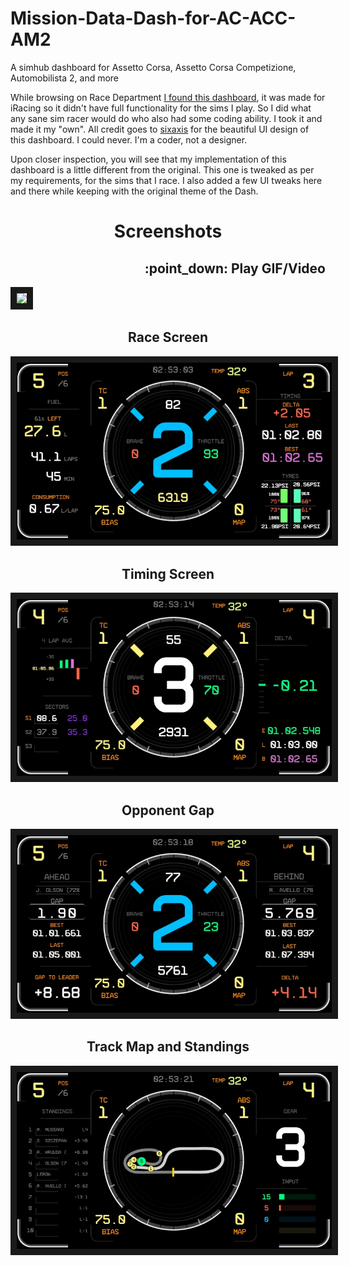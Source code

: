 # Mission-Data-Dash-for-AC-ACC-AM2

A simhub dashboard for  Assetto Corsa,  Assetto Corsa Competizione, Automobilista 2, and more

While browsing on Race Department [I found this dashboard](https://www.racedepartment.com/downloads/mission-data-display-unit.66416/), it was made for iRacing so it didn't have full functionality for the sims I play. So I did what any sane sim racer would do who also had some coding ability. I took it and made it my "own". All credit goes to [sixaxis](https://www.racedepartment.com/members/sixaxis.244073/) for the beautiful UI design of this dashboard. I could never. I'm a coder, not a designer.

Upon closer inspection, you will see that my implementation of this dashboard is a little different from the original. This one is tweaked as per my requirements, for the sims that I race. I also added a few UI tweaks here and there while keeping with the original theme of the Dash.

<h1 align="center"> Screenshots </h1>

<p align="center">
  <h2 align="right" > :point_down: Play GIF/Video </h2>

<img src="https://github.com/lerontonge/Mission-Data-Dash-for-AC-ACC-AM2/blob/main/Screenshots/Animation.gif"  border="10"/>
</p>

<h2 align="center"> Race Screen </h2>
<p align="center">
<img src="https://github.com/lerontonge/Mission-Data-Dash-for-AC-ACC-AM2/blob/main/Screenshots/Race-536.jpeg"  border="10"/>
</p>

<h2 align="center"> Timing Screen </h2>
<p align="center">
<img src="https://github.com/lerontonge/Mission-Data-Dash-for-AC-ACC-AM2/blob/main/Screenshots/Timing-1849.jpeg"  border="10"/>
</p>

<h2 align="center"> Opponent Gap </h2>
<p align="center">
<img src="https://github.com/lerontonge/Mission-Data-Dash-for-AC-ACC-AM2/blob/main/Screenshots/VS-1728.jpeg"  border="10"/>
</p>

<h2 align="center"> Track Map and Standings </h2>
<p align="center">
<img src="https://github.com/lerontonge/Mission-Data-Dash-for-AC-ACC-AM2/blob/main/Screenshots/TrackMapAndStandings-1661.jpeg"  border="10"/>
</p>
